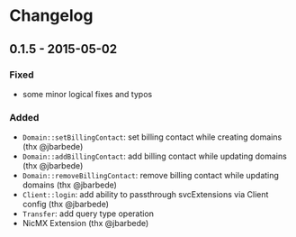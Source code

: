 # Changelog

## 0.1.5 - 2015-05-02

### Fixed

- some minor logical fixes and typos

### Added

- `Domain::setBillingContact`: set billing contact while creating domains (thx @jbarbede)
- `Domain::addBillingContact`: add billing contact while updating domains (thx @jbarbede)
- `Domain::removeBillingContact`: remove billing contact while updating domains (thx @jbarbede)
- `Client::login`: add ability to passthrough svcExtensions via Client config (thx @jbarbede)
- `Transfer`: add query type operation
- NicMX Extension (thx @jbarbede)
